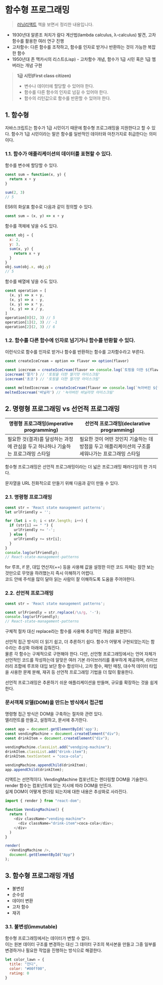 # 함수형 프로그래밍

> [러닝리액트](http://www.hanbit.co.kr/store/books/look.php?p_code=B3942115529) 책을 보면서 정리한 내용입니다.

- 1930년대 알론조 처치가 람다 계산법(lambda calculus, λ-calculus) 발견, 고차함수를 활용한 여러 연구 진행
- 고차함수: 다른 함수를 조작하고, 함수를 인자로 받거나 반환하는 것이 가능한 복잡한 함수
- 1950년대 존 맥카시의 리스트(Lisp) - 고차함수 개념, 함수가 1급 시민 혹은 1급 멤버라는 개념 구현

> **1급 시민(First class citizen)**
> - 변수나 데이터에 할당할 수 있어야 한다.
> - 함수를 다른 함수의 인자로 넘길 수 있어야 한다.
> - 함수의 리턴값으로 함수를 반환할 수 있어야 한다.

## 1. 함수형

자바스크립트는 함수가 1급 시민이기 때문에 함수형 프로그래밍을 지원한다고 할 수 있다. 함수가 1급 시민이라는 말은 함수를 일반적인 데이터와 마찬가지로 취급한다는 의미이다.

### 1.1. 함수가 애플리케이션의 데이터를 표현할 수 있다.

함수를 변수에 할당할 수 있다.
```js
const sum = function(x, y) {
  return x + y
}

sum(2, 3)
// 5
```
ES6의 화살표 함수로 다음과 같이 정의할 수 있다.
```js
const sum = (x, y) => x + y
```

함수를 객체에 넣을 수도 있다.
```js
const obj = {
  x: 2,
  y: 3,
  sum(x, y) {
    return x + y
  }
}
obj.sum(obj.x, obj.y)
// 5
```

함수를 배열에 넣을 수도 있다.
```js
const operation = [
  (x, y) => x + y,
  (x, y) => x - y,
  (x, y) => x * y,
  (x, y) => x / y,
]
operation[0](2, 3) // 5 
operation[1](2, 3) // -1 
operation[2](2, 3) // 6
```

### 1.2. 함수를 다른 함수에 인자로 넘기거나 함수를 반환할 수 있다.

이런식으로 함수를 인자로 받거나 함수를 반환하는 함수를 고차함수라고 부른다.
```js
const createIceCream = option => flavor => option(flavor)

const icecream = createIceCream(flavor => console.log(`토핑을 더한 ${flavor}맛 아이스크림`));
icecream('딸기') // '토핑을 더한 딸기맛 아이스크림'
icecream('초코') // '토핑을 더한 딸기맛 아이스크림'

const meltedIcecream = createIceCream(flavor => console.log(`녹아버린 ${flavor}맛 아이스크림`));
meltedIcecream('바닐라') // '녹아버린 바닐라맛 아이스크림'
```

## 2. 명령형 프로그래밍 vs 선언적 프로그래밍

| 명령형 프로그래밍(imperative programming) | 선언적 프로그래밍(declarative programming) |
| --- | --- |
| 필요한 것(결과)를 달성하는 과정에 관심을 두고 하나하나 기술하는 프로그래밍 스타일 | 필요한 것이 어떤 것인지 기술하는 데 방점을 두고 애플리케이션의 구조를 세워나가는 프로그래밍 스타일 |

함수형 프로그래밍은 선언적 프로그래밍이라는 더 넓은 프로그래밍 패러다임의 한 가지다.

문자열을 URL 친화적으로 만들기 위해 다음과 같이 만들 수 있다.

### 2.1. 명령형 프로그래밍

```js
const str = 'React state management patterns';
let urlFriendly = '';

for (let i = 0; i < str.length; i++) {
  if (str[i] == " ") {
    urlFriendly += '-';
  } else {
    urlFriendly += str[i];
  }
}
console.log(urlFriendly);
// React-state-management-patterns
```  
for 루프, if 문, 대입 연산자(+=) 등을 사용해 값을 설정한 이런 코드 자체는 잠깐 보는 것만으로 무엇을 하려했는지 즉시 이해하기 어렵다.  
코드 안에 주석을 많이 달아 읽는 사람이 잘 이해하도록 도움을 주어야한다.

### 2.2. 선언적 프로그래밍

```js
const str = 'React state management patterns';

const urlFriendly = str.replace(/\s/g, '-');
console.log(urlFriendly);
// React-state-management-patterns
```
구체적 절차 대신 replace라는 함수를 사용해 추상적인 개념을 표현한다.  

선언적 접근 방식이 더 읽기 쉽고, 더 추론하기 쉽다. 함수가 어떻게 구현되었는지는 함수라는 추상화 아래에 감춰진다.  
물론 각 함수는 구체적으로 구현해야 한다. 다만, 선언형 프로그래밍에서는 언어 자체가 선언적인 코드를 작성하는데 알맞은 여러 기본 라이브러리를 풍부하게 제공하며, 라이브러리 조합에 루프와 대입 보단 함수 합성이나, 고차 함수, 패턴 매칭, 대수적 데이터 타입을 사용한 문제 분해, 재귀 등 선언적 프로그래밍 기법을 더 많이 활용한다.

선언적 프로그래밍은 추론하기 쉬운 애플리케이션을 만들며, 규모를 확장하는 것을 쉽게 한다.

### 문서객체 모델(DOM)을 만드는 방식에서 접근법

명령형 접근 방식은 DOM을 구축하는 절차와 관련 있다.  
엘리먼트를 만들고, 설정하고, 문서에 추가한다.
```js
const app = document.getElementById('app');
const vendingMachine = document.createElement("div");
const drinkItem = document.createElement("div");

vendingMachine.classList.add("vendging-machine");
drinkItem.classList.add("drink-item");
drinkItem.textContent = "coca-cola";

vendingMachine.appendChild(drinkItem);
app.appendChild(drinkItem);
```

리액트는 선언적이다. VendingMachine 컴포넌트는 렌더링할 DOM을 기술한다.  
render 함수는 컴포넌트에 있는 지시에 따라 DOM을 만든다.  
실제 DOM이 어떻게 렌더링 되는지에 대한 내용은 추상화로 사라진다.

```js
import { render } from "react-dom";

function VendingMachine() {
  return (
    <div className="vending-machine">
      <div className="drink-item">coca-cola</div>;
    </div>
  )
}

render(
  <VendingMachine />, 
  document.getElementById("App")
);
```

## 3. 함수형 프로그래밍 개념

- 불변성
- 순수성
- 데이터 변환
- 고차 함수
- 재귀

### 3.1. 불변성(immutable)

함수형 프로그래밍에서는 데이터가 변할 수 없다.  
이는 원본 데이터 구조를 변경하는 대신 그 데이터 구조의 복사본을 만들고 그중 일부를 변경하거나 필요한 작업을 진행하는 방식으로 해결한다.

```js
let color_lawn = {
  title: "잔디",
  color: "#00ff00",
  rating: 0
}
```